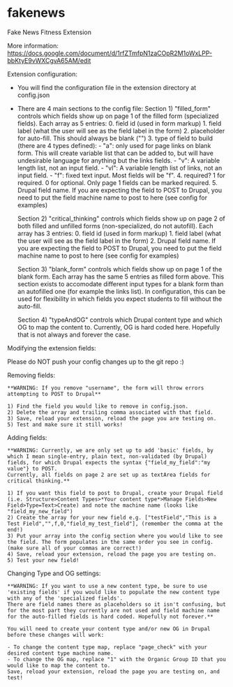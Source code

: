# fakenews

Fake News Fitness Extension

More information: 
https://docs.google.com/document/d/1rfZTmfpN1zaCOpR2M1oWxLPP-bbKtyE9vWXCgvA65AM/edit

Extension configuration:

- You will find the configuration file in the extension directory at config.json
- There are 4 main sections to the config file:
	Section 1) "filled_form" controls which fields show up on page 1 of the filled form (specialized fields). Each array as 5 entries:
		0. field id (used in form markup)
		1. field label (what the user will see as the field label in the form)
		2. placeholder for auto-fill. This should always be blank ("")
		3. type of field to build (there are 4 types defined):
			- "a": only used for page links on blank form. This will create variable list that can be added to, but will have undesirable language for anything but the links fields.
			- "v": A variable length list, not an input field.
			- "vl": A variable length list of links, not an input field.
			- "f": fixed text input. Most fields will be "f".
		4. required? 1 for required. 0 for optional. Only page 1 fields can be marked required.
		5. Drupal field name. If you are expecting the field to POST to Drupal, you need to put the field machine name to post to here (see config for examples)
		
	Section 2) "critical_thinking" controls which fields show up on page 2 of both filled and unfilled forms (non-specialized, do not autofill). Each array has 3 entries:
		0. field id (used in form markup)
		1. field label (what the user will see as the field label in the form)
		2. Drupal field name. If you are expecting the field to POST to Drupal, you need to put the field machine name to post to here (see config for examples)
	
	Section 3) "blank_form" controls which fields show up on page 1 of the blank form. Each array has the same 5 entries as filled form above. This section exists to accomodate different input types for a blank form than an autofilled one (for example the links list).
	  In configuration, this can be used for flexibility in which fields you expect students to fill without the auto-fill.
	
	Section 4) "typeAndOG" controls which Drupal content type and which OG to map the content to. Currently, OG is hard coded here. Hopefully that is not always and forever the case.

Modifying the extension fields:

Please do NOT push your config changes up to the git repo :)

Removing fields:

	**WARNING: If you remove "username", the form will throw errors attempting to POST to Drupal**

	1) Find the field you would like to remove in config.json.
	2) Delete the array and trailing comma associated with that field.
	3) Save, reload your extension, reload the page you are testing on.
	5) Test and make sure it still works!
	
Adding fields:

	**WARNING: Currently, we are only set up to add 'basic' fields, by which I mean single-entry, plain text, non-validated (by Drupal) fields, for which Drupal expects the syntax {"field_my_field":"my value"} to POST.
	Currently, all fields on page 2 are set up as textArea fields for critical thinking.**

	1) If you want this field to post to Drupal, create your Drupal field (i.e. Structure>Content Types>*Your content type*>Manage Fields>New Field>Type=Text>Create) and note the machine name (looks like "field_my_new_field")
	2) Create the array for your new field e.g. ["testField","This is a Test Field","",f,0,"field_my_test_field"], (remember the comma at the end!)
	3) Put your array into the config section where you would like to see the field. The form populates in the same order you see in config. (make sure all of your commas are correct!)
	4) Save, reload your extension, reload the page you are testing on.
	5) Test your new field!

Changing Type and OG settings:

	**WARNING: If you want to use a new content type, be sure to use 'existing fields' if you would like to populate the new content type with any of the 'specialized fields'.
	There are field names there as placeholders so it isn't confusing, but for the most part they currently are not used and field machine name for the auto-filled fields is hard coded. Hopefully not forever.**

	You will need to create your content type and/or new OG in Drupal before these changes will work:

	- To change the content type map, replace "page_check" with your desired content type machine name.
	- To change the OG map, replace "1" with the Organic Group ID that you would like to map the content to.
	Save, reload your extension, reload the page you are testing on, and test!

	